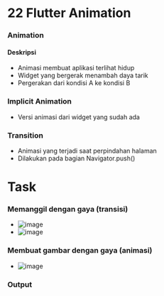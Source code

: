 # 22 Flutter Animation

### Animation
#### Deskripsi
* Animasi membuat aplikasi terlihat hidup
* Widget yang bergerak menambah daya tarik
* Pergerakan dari kondisi A ke kondisi B

### Implicit Animation
* Versi animasi dari widget yang sudah ada

### Transition
* Animasi yang terjadi saat perpindahan halaman
* Dilakukan pada bagian Navigator.push()

# Task

### Memanggil dengan gaya (transisi)
* ![image](https://user-images.githubusercontent.com/76719135/162701243-d9073753-27ee-404c-b36f-9d419243c708.png)
* ![image](https://user-images.githubusercontent.com/76719135/162701382-5e9e8262-1b08-45c6-b377-452aa3108a04.png)

### Membuat gambar dengan gaya (animasi)
* ![image](https://user-images.githubusercontent.com/76719135/162701520-c098ba8a-c9c1-4281-980d-5b98c428b57d.png)

### Output
